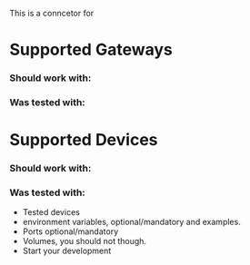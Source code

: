 This is a conncetor for

# Supported Gateways

### Should work with:

### Was tested with:

# Supported Devices

### Should work with:

### Was tested with:

* Tested devices
* environment variables, optional/mandatory and examples.
* Ports optional/mandatory
* Volumes, you should not though.
* Start your development 